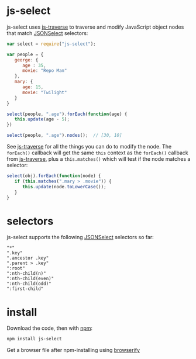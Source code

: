 # js-select

js-select uses [js-traverse](https://github.com/substack/js-traverse) to traverse and modify JavaScript object nodes that match [JSONSelect](http://jsonselect.org/) selectors:

```javascript
var select = require("js-select");

var people = {
   george: {
      age : 35,
      movie: "Repo Man"
   },
   mary: {
      age: 15,
      movie: "Twilight"
   }
}

select(people, ".age").forEach(function(age) {
   this.update(age - 5);
})

select(people, ".age").nodes();  // [30, 10]
```

See [js-traverse](https://github.com/substack/js-traverse) for all the things you can do to modify the node. The `forEach()` callback will get the same `this` context as the `forEach()` callback from [js-traverse](https://github.com/substack/js-traverse), plus a `this.matches()` which will test if the node matches a selector:

```javascript
select(obj).forEach(function(node) {
   if (this.matches(".mary > .movie")) {
      this.update(node.toLowerCase());
   }
}
```

# selectors

js-select supports the following [JSONSelect](http://jsonselect.org/) selectors so far:

```
"*"
".key"
".ancestor .key"
".parent > .key"
":root"
":nth-child(n)"
":nth-child(even)"
":nth-child(odd)"
":first-child"
```

# install

Download the code, then with [npm](http://npmjs.org):

```bash
npm install js-select
```

Get a browser file after npm-installing using [browserify](https://github.com/substack/node-browserify)
